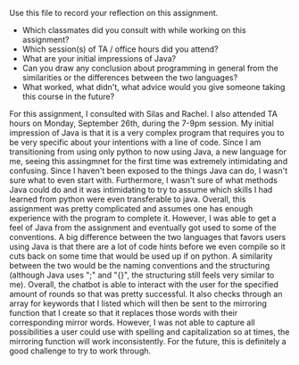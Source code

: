 Use this file to record your reflection on this assignment.

- Which classmates did you consult with while working on this assignment?
- Which session(s) of TA / office hours did you attend?
- What are your initial impressions of Java? 
- Can you draw any conclusion about programming in general from the similarities or the differences between the two languages? 
- What worked, what didn't, what advice would you give someone taking this course in the future?

For this assignment, I consulted with Silas and Rachel. I also attended TA hours on Monday, September 26th, during the 7-9pm session. My initial impression of Java is that it is a very complex program that requires you to be very specific about your intentions with a line of code. Since I am transitioning from using only python to now using Java, a new language for me, seeing this assingmnet for the first time was extremely intimidating and confusing. Since I haven't been exposed to the things Java can do, I wasn't sure what to even start with. Furthermore, I wasn't sure of what methods Java could do and it was intimidating to try to assume which skills I had learned from python were even transferable to java. Overall, this assignment was pretty complicated and assumes one has enough experience with the program to complete it. However, I was able to get a feel of Java from the assignment and eventually got used to some of the conventions. A big difference between the two languages that favors users using Java is that there are a lot of code hints before we even compile so it cuts back on some time that would be used up if on python. A similarity between the two would be the naming conventions and the structuring (although Java uses ";" and "{}", the structuring still feels very similar to me). Overall, the chatbot is able to interact with the user for the specified amount of rounds so that was pretty successful. It also checks through an array for keywords that I listed which will then be sent to the mirroring function that I create so that it replaces those words with their corresponding mirror words. However, I was not able to capture all possibilities a user could use with spelling and capitalization so at times, the mirroring function will work inconsistently. For the future, this is definitely a good challenge to try to work through. 